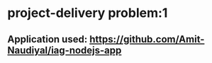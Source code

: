 # project-delivery problem:1

## Application used: https://github.com/Amit-Naudiyal/iag-nodejs-app

